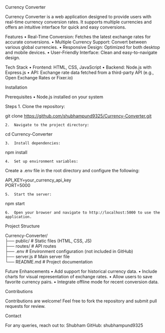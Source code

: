 Currency Converter

Currency Converter is a web application designed to provide users with real-time currency conversion rates. It supports multiple currencies and offers an intuitive interface for quick and easy conversions.

Features
	•	Real-Time Conversion: Fetches the latest exchange rates for accurate conversions.
	•	Multiple Currency Support: Convert between various global currencies.
	•	Responsive Design: Optimized for both desktop and mobile devices.
	•	User-Friendly Interface: Clean and easy-to-navigate design.

Tech Stack
	•	Frontend: HTML, CSS, JavaScript
	•	Backend: Node.js with Express.js
	•	API: Exchange rate data fetched from a third-party API (e.g., Open Exchange Rates or Fixer.io)

Installation

Prerequisites
	•	Node.js installed on your system

Steps
	1.	Clone the repository:

git clone https://github.com/shubhampund9325/Currency-Converter.git  


	2.	Navigate to the project directory:

cd Currency-Converter  


	3.	Install dependencies:

npm install  


	4.	Set up environment variables:
Create a .env file in the root directory and configure the following:

API_KEY=your_currency_api_key  
PORT=5000  


	5.	Start the server:

npm start  


	6.	Open your browser and navigate to http://localhost:5000 to use the application.

Project Structure

Currency-Converter/  
├── public/          # Static files (HTML, CSS, JS)  
├── routes/          # API routes  
├── .env             # Environment configuration (not included in GitHub)  
├── server.js        # Main server file  
└── README.md        # Project documentation  

Future Enhancements
	•	Add support for historical currency data.
	•	Include charts for visual representation of exchange rates.
	•	Allow users to save favorite currency pairs.
	•	Integrate offline mode for recent conversion data.



Contributions

Contributions are welcome! Feel free to fork the repository and submit pull requests for review.

Contact

For any queries, reach out to:
Shubham
GitHub: shubhampund9325
